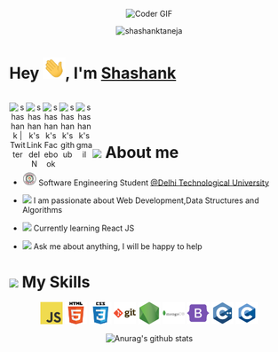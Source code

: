 <p align="center">
    <img src="https://media.giphy.com/media/SWoSkN6DxTszqIKEqv/giphy.gif" alt="Coder GIF" width="500" height="400">

</p>

<div align="center">
    <img src="https://komarev.com/ghpvc/?username=shashanktaneja&label=Profile%20views&color=0e75b6&style=flat"
        alt="shashanktaneja" />

</div>

# Hey <img src="https://github.com/shashanktaneja/shashanktaneja/blob/master/wave.gif" width="40px">, I'm [Shashank](https://github.com/shashanktaneja)

<br />

<div align="center">
    <a href="https://twitter.com/shashank_1104">
        <img align="left" alt="shashank | Twitter" width="30px"
            src="https://cdn-icons-png.flaticon.com/512/124/124021.png" draggable="false" />
    </a>
    <a href="https://www.linkedin.com/in/shashank-taneja-191467206/">
        <img align="left" alt="shashank's LinkdeIN" width="30px"
            src="https://cdn-icons-png.flaticon.com/512/174/174857.png" draggable="false" />
    </a>
    <a href="https://www.facebook.com/shashank.taneja.1">
        <img align="left" alt="shashank's Facebook" width="30px"
            src="https://cdn-icons-png.flaticon.com/512/145/145802.png" draggable="false" />
    </a>
    <a href="https://github.com/shashanktaneja">
        <img align="left" alt="shashank's github" width="30px" src="https://cdn-icons-png.flaticon.com/512/25/25231.png"
            draggable="false" />
    </a>    
    <a href="shashanktaneja72@gmail.com">
        <img align="left" alt="shashank's gmail" width="30px" src="https://cdn-icons-png.flaticon.com/512/5968/5968534.png"
            draggable="false" />
    </a>
</div>

<br />
<br />

# <img src="https://media.giphy.com/media/VgCDAzcKvsR6OM0uWg/giphy.gif" width="50" draggable="false"> About me

- <img src="https://github.com/shashanktaneja/shashanktaneja/blob/master/logo221.png" width="25" draggable="false"> Software Engineering Student <a href="http://dtu.ac.in/">@Delhi Technological University</a>

- <img src="https://encrypted-tbn0.gstatic.com/images?q=tbn:ANd9GcQzZrMj5aAwYWXHu1cUxH-a7VlV6M-z79rzLIFhf4WyVQAFhA8tomQ9qTXIzXTjjy-30kc&usqp=CAU" width="25" draggable="false"> I am passionate about
Web Development,Data Structures and Algorithms

- <img src="https://cdn-icons-png.flaticon.com/512/919/919851.png" width="25" draggable="false"> Currently learning 
React JS

- <img src="https://image.flaticon.com/icons/svg/3094/3094869.svg" width="25" draggable="false"> Ask me about anything,
I will be happy to help




# <img src="https://media.giphy.com/media/WUlplcMpOCEmTGBtBW/giphy.gif" width="50"> My Skills

<div align="center">
    <code><img height="40" src="https://raw.githubusercontent.com/github/explore/80688e429a7d4ef2fca1e82350fe8e3517d3494d/topics/javascript/javascript.png"></code>
    <code><img height="40" src="https://raw.githubusercontent.com/github/explore/80688e429a7d4ef2fca1e82350fe8e3517d3494d/topics/html/html.png"></code>
    <code><img height="40" src="https://raw.githubusercontent.com/github/explore/80688e429a7d4ef2fca1e82350fe8e3517d3494d/topics/css/css.png"></code>
    <code><img height="40" src="https://raw.githubusercontent.com/github/explore/80688e429a7d4ef2fca1e82350fe8e3517d3494d/topics/git/git.png"></code>
    <code><img height="40" src="https://raw.githubusercontent.com/github/explore/80688e429a7d4ef2fca1e82350fe8e3517d3494d/topics/nodejs/nodejs.png"></code>
    <code><img height="40" src="https://raw.githubusercontent.com/github/explore/80688e429a7d4ef2fca1e82350fe8e3517d3494d/topics/mongodb/mongodb.png"></code>
    <img src="https://raw.githubusercontent.com/devicons/devicon/master/icons/bootstrap/bootstrap-plain.svg"
        alt="bootstrap" width="40" height="40" />
    <code><img height="40" src="https://raw.githubusercontent.com/github/explore/80688e429a7d4ef2fca1e82350fe8e3517d3494d/topics/cpp/cpp.png"></code>
    <code><img height="40" src="https://raw.githubusercontent.com/github/explore/80688e429a7d4ef2fca1e82350fe8e3517d3494d/topics/c/c.png"></code>
    
   
  

  ![Anurag's github stats](https://github-readme-stats.vercel.app/api?username=shashanktaneja&show_icons=true&theme=radical)

</div>
